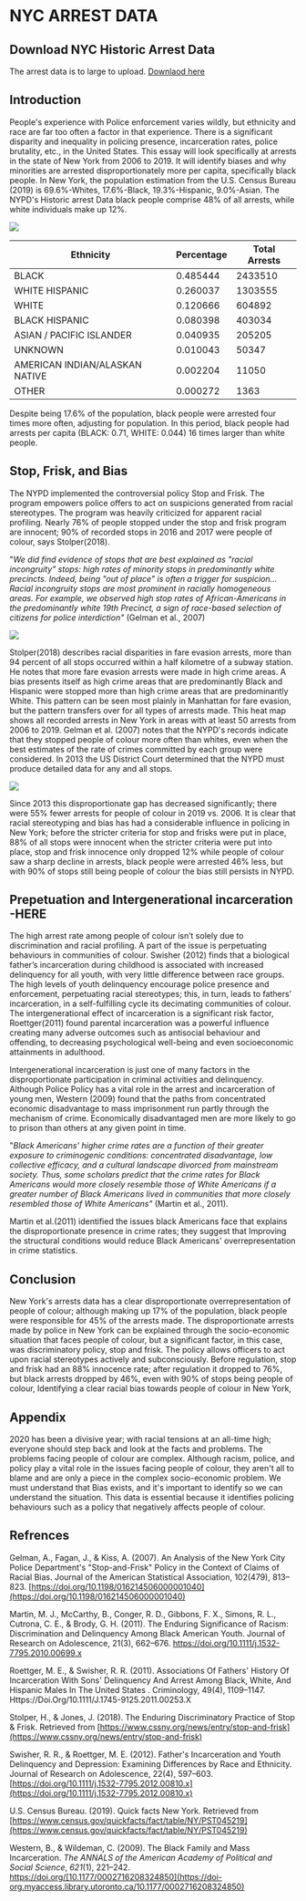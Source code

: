 # NYC ARREST DATA

## Download NYC Historic Arrest Data

The arrest data is to large to upload. [Downlaod here](https://drive.google.com/file/d/1GidQH-lOX-eMiV12oAKEl767RywfabDb/view?usp=sharing)

## Introduction


People's experience with Police enforcement varies wildly, but ethnicity and race are far too often a factor in that experience. There is a significant disparity and inequality in policing presence, incarceration rates, police brutality, etc., in the United States. This essay will look specifically at arrests in the state of New York from 2006 to 2019. It will identify biases and why minorities are arrested disproportionately more per capita, specifically black people. In New York, the population estimation from the U.S. Census Bureau (2019) is 69.6%-Whites, 17.6%-Black, 19.3%-Hispanic, 9.0%-Asian. The NYPD's Historic arrest Data black people comprise 48% of all arrests, while white individuals make up 12%.

![](https://github.com/galaddirie/nyc_arrest_data/blob/main/img/post_race_graph.png)

| **Ethnicity** | **Percentage** | **Total Arrests** |
| --- | --- | --- |
| BLACK | 0.485444 | 2433510 |
| WHITE HISPANIC | 0.260037 | 1303555 |
| WHITE | 0.120666 | 604892 |
| BLACK HISPANIC | 0.080398 | 403034 |
| ASIAN / PACIFIC ISLANDER | 0.040935 | 205205 |
| UNKNOWN | 0.010043 | 50347 |
| AMERICAN INDIAN/ALASKAN NATIVE | 0.002204 | 11050 |
| OTHER | 0.000272 | 1363 |



Despite being 17.6% of the population, black people were arrested four times more often, adjusting for population. In this period, black people had arrests per capita (BLACK: 0.71, WHITE: 0.044) 16 times larger than white people.

## Stop, Frisk, and Bias

The NYPD implemented the controversial policy Stop and Frisk. The program empowers police offers to act on suspicions generated from racial stereotypes. The program was heavily criticized for apparent racial profiling. Nearly 76% of people stopped under the stop and frisk program are innocent; 90% of recorded stops in 2016 and 2017 were people of colour, says Stolper(2018).

&quot;_We did find evidence of stops that are best explained as &quot;racial incongruity&quot; stops: high rates of minority stops in predominantly white precincts. Indeed, being &quot;out of place&quot; is often a trigger for suspicion… Racial incongruity stops are most prominent in racially homogeneous areas. For example, we observed high stop rates of African-Americans in the predominantly white 19th Precinct, a sign of race-based selection of citizens for police interdiction&quot;_ (Gelman et al., 2007)

![](https://github.com/galaddirie/nyc_arrest_data/blob/main/img/race_heat_map.png)

Stolper(2018) describes racial disparities in fare evasion arrests, more than 94 percent of all stops occurred within a half kilometre of a subway station. He notes that more fare evasion arrests were made in high crime areas. A bias presents itself as high crime areas that are predominantly Black and Hispanic were stopped more than high crime areas that are predominantly White. This pattern can be seen most plainly in Manhattan for fare evasion, but the pattern transfers over for all types of arrests made. This heat map shows all recorded arrests in New York in areas with at least 50 arrests from 2006 to 2019. Gelman et al. (2007) notes that the NYPD's records indicate that they stopped people of colour more often than whites, even when the best estimates of the rate of crimes committed by each group were considered. In 2013 the US District Court determined that the NYPD must produce detailed data for any and all stops.

![](https://github.com/galaddirie/nyc_arrest_data/blob/main/img/race_line_graph.png)

Since 2013 this disproportionate gap has decreased significantly; there were 55% fewer arrests for people of colour in 2019 vs. 2006. It is clear that racial stereotyping and bias has had a considerable influence in policing in New York; before the stricter criteria for stop and frisks were put in place, 88% of all stops were innocent when the stricter criteria were put into place, stop and frisk innocence only dropped 12% while people of colour saw a sharp decline in arrests, black people were arrested 46% less, but with 90% of stops still being people of colour the bias still persists in NYPD.

## Prepetuation and Intergenerational incarceration -HERE

The high arrest rate among people of colour isn’t solely due to discrimination and racial profiling. A part of the issue is perpetuating behaviours in communities of colour. Swisher (2012) finds that a biological father’s incarceration during childhood is associated with increased delinquency for all youth, with very little difference between race groups. The high levels of youth delinquency encourage police presence and enforcement, perpetuating racial stereotypes; this, in turn, leads to fathers’ incarceration, in a self-fulfilling cycle its decimating communities of colour. The intergenerational effect of incarceration is a significant risk factor, Roettger(2011) found parental incarceration was a powerful influence creating many adverse outcomes such as antisocial behaviour and offending, to decreasing psychological well-being and even socioeconomic attainments in adulthood.

Intergenerational incarceration is just one of many factors in the disproportionate participation in criminal activities and delinquency. Although Police Policy has a vital role in the arrest and incarceration of young men, Western (2009) found that the paths from concentrated economic disadvantage to mass imprisonment run partly through the mechanism of crime. Economically disadvantaged men are more likely to go to prison than others at any given point in time.

&quot;_Black Americans&#39; higher crime rates are a function of their greater exposure to criminogenic conditions: concentrated disadvantage, low collective efficacy, and a cultural landscape divorced from mainstream society. Thus, some scholars predict that the crime rates for Black Americans would more closely resemble those of White Americans if a greater number of Black Americans lived in communities that more closely resembled those of White Americans&quot;_ (Martin et al., 2011).

Martin et al.(2011) identified the issues black Americans face that explains the disproportionate presence in crime rates; they suggest that Improving the structural conditions would reduce Black Americans' overrepresentation in crime statistics.
## Conclusion

New York's arrests data has a clear disproportionate overrepresentation of people of colour; although making up 17% of the population, black people were responsible for 45% of the arrests made. The disproportionate arrests made by police in New York can be explained through the socio-economic situation that faces people of colour, but a significant factor, in this case, was discriminatory policy, stop and frisk. The policy allows officers to act upon racial stereotypes actively and subconsciously. Before regulation, stop and frisk had an 88% innocence rate; after regulation it dropped to 76%, but black arrests dropped by 46%, even with 90% of stops being people of colour, Identifying a clear racial bias towards people of colour in New York,

## Appendix

2020 has been a divisive year; with racial tensions at an all-time high; everyone should step back and look at the facts and problems. The problems facing people of colour are complex. Although racism, police, and policy play a vital role in the issues facing people of colour, they aren't all to blame and are only a piece in the complex socio-economic problem. We must understand that Bias exists, and it's important to identify so we can understand the situation. This data is essential because it identifies policing behaviours such as a policy that negatively affects people of colour.

## Refrences

Gelman, A., Fagan, J., &amp; Kiss, A. (2007). An Analysis of the New York City Police Department&#39;s &quot;Stop-and-Frisk&quot; Policy in the Context of Claims of Racial Bias. Journal of the American Statistical Association, 102(479), 813–823. [https://doi.org/10.1198/016214506000001040](https://doi.org/10.1198/016214506000001040)

Martin, M. J., McCarthy, B., Conger, R. D., Gibbons, F. X., Simons, R. L., Cutrona, C. E., &amp; Brody, G. H. (2011). The Enduring Significance of Racism: Discrimination and Delinquency Among Black American Youth. Journal of Research on Adolescence, 21(3), 662–676. https://doi.org/10.1111/j.1532-7795.2010.00699.x

Roettger, M. E., &amp; Swisher, R. R. (2011). Associations Of Fathers&#39; History Of Incarceration With Sons&#39; Delinquency And Arrest Among Black, White, And Hispanic Males In The United States . Criminology, 49(4), 1109–1147. Https://Doi.Org/10.1111/J.1745-9125.2011.00253.X

Stolper, H., &amp; Jones, J. (2018). The Enduring Discriminatory Practice of Stop &amp; Frisk. Retrieved from [https://www.cssny.org/news/entry/stop-and-frisk](https://www.cssny.org/news/entry/stop-and-frisk)

Swisher, R. R., &amp; Roettger, M. E. (2012). Father&#39;s Incarceration and Youth Delinquency and Depression: Examining Differences by Race and Ethnicity. Journal of Research on Adolescence, 22(4), 597–603. [https://doi.org/10.1111/j.1532-7795.2012.00810.x](https://doi.org/10.1111/j.1532-7795.2012.00810.x)

U.S. Census Bureau. (2019). Quick facts New York. Retrieved from [https://www.census.gov/quickfacts/fact/table/NY/PST045219](https://www.census.gov/quickfacts/fact/table/NY/PST045219)

Western, B., &amp; Wildeman, C. (2009). The Black Family and Mass Incarceration. _The ANNALS of the American Academy of Political and Social Science_, _621_(1), 221–242. https://doi.org/[10.1177/0002716208324850](https://doi-org.myaccess.library.utoronto.ca/10.1177/0002716208324850)

